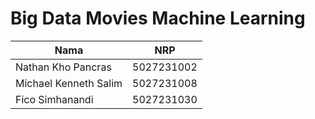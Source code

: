 # Big Data Movies Machine Learning

| Nama                    | NRP         |
|-------------------------|-------------|
| Nathan Kho Pancras      | 5027231002  |
| Michael Kenneth Salim   | 5027231008  |
| Fico Simhanandi         | 5027231030  |
